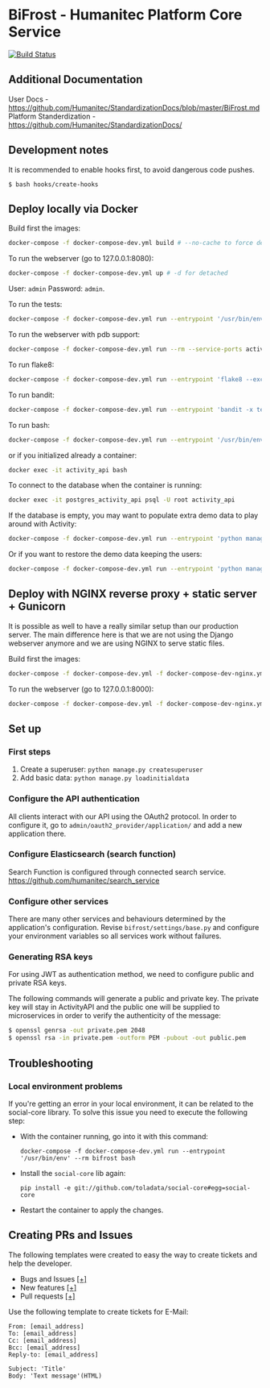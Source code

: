 # BiFrost - Humanitec Platform Core Service

[![Build Status](http://drone.humanitec.io/api/badges/Humanitec/bifrost/status.svg)](http://drone.humanitec.io/Humanitec/bifrost)

## Additional Documentation

User Docs - https://github.com/Humanitec/StandardizationDocs/blob/master/BiFrost.md
Platform Standerdization - https://github.com/Humanitec/StandardizationDocs/

## Development notes

It is recommended to enable hooks first, to avoid dangerous code pushes.

```
$ bash hooks/create-hooks
```

## Deploy locally via Docker

Build first the images:

```bash
docker-compose -f docker-compose-dev.yml build # --no-cache to force deps installation
```

To run the webserver (go to 127.0.0.1:8080):

```bash
docker-compose -f docker-compose-dev.yml up # -d for detached
```

User: `admin`
Password: `admin`.

To run the tests:

```bash
docker-compose -f docker-compose-dev.yml run --entrypoint '/usr/bin/env' --rm activity_api python manage.py test # --keepdb to run faster or --debug-mode to DEBUG=True
```

To run the webserver with pdb support:

```bash
docker-compose -f docker-compose-dev.yml run --rm --service-ports activity_api
```

To run flake8:

```bash
docker-compose -f docker-compose-dev.yml run --entrypoint 'flake8 --exclude=settings,migrations' activity_api
```

To run bandit:

```bash
docker-compose -f docker-compose-dev.yml run --entrypoint 'bandit -x tests/ -r .' activity_api
```
To run bash:

```bash
docker-compose -f docker-compose-dev.yml run --entrypoint '/usr/bin/env' --rm activity_api bash
```

or if you initialized already a container:

```bash
docker exec -it activity_api bash
```

To connect to the database when the container is running:

```bash
docker exec -it postgres_activity_api psql -U root activity_api
```

If the database is empty, you may want to populate extra demo data to play
around with Activity:

```bash
docker-compose -f docker-compose-dev.yml run --entrypoint 'python manage.py loadinitialdata --demo' activity_api
```

Or if you want to restore the demo data keeping the users:

```bash
docker-compose -f docker-compose-dev.yml run --entrypoint 'python manage.py loadinitialdata --restore' activity_api
```


## Deploy with NGINX reverse proxy + static server + Gunicorn

It is possible as well to have a really similar setup than our production
server. The main difference here is that we are not using the Django webserver
anymore and we are using NGINX to serve static files.

Build first the images:

```bash
docker-compose -f docker-compose-dev.yml -f docker-compose-dev-nginx.yml build # --no-cache to force deps installation
```

To run the webserver (go to 127.0.0.1:8000):

```bash
docker-compose -f docker-compose-dev.yml -f docker-compose-dev-nginx.yml up # -d for detached
```


## Set up

### First steps

1. Create a superuser: `python manage.py createsuperuser`
2. Add basic data: `python manage.py loadinitialdata`


### Configure the API authentication

All clients interact with our API using the OAuth2 protocol. In order to
configure it, go to `admin/oauth2_provider/application/` and add a new
application there.


### Configure Elasticsearch (search function)

Search Function is configured through connected search service.
https://github.com/humanitec/search_service


### Configure other services

There are many other services and behaviours determined by the
application's configuration. Revise `bifrost/settings/base.py` and
configure your environment variables so all services work without failures.

### Generating RSA keys

For using JWT as authentication method, we need to configure public and
private RSA keys.

The following commands will generate a public and private key. The private
key will stay in ActivityAPI and the public one will be supplied to
microservices in order to verify the authenticity of the message:

```bash
$ openssl genrsa -out private.pem 2048
$ openssl rsa -in private.pem -outform PEM -pubout -out public.pem
```


## Troubleshooting

### Local environment problems

If you're getting an error in your local environment, it can be related to the
social-core library. To solve this issue you need to execute the following
step:

- With the container running, go into it with this command:

  `docker-compose -f docker-compose-dev.yml run --entrypoint '/usr/bin/env' --rm bifrost bash`

- Install the `social-core` lib again:

  `pip install -e git://github.com/toladata/social-core#egg=social-core`

- Restart the container to apply the changes.

## Creating PRs and Issues
The following templates were created to easy the way to create tickets and help the developer.

- Bugs and Issues [[+]](https://github.com/Humanitec/bifrost/issues/new)
- New features [[+]](https://github.com/Humanitec/bifrost/issues/new?template=new_features.md)
- Pull requests [[+]](https://github.com/Humanitec/bifrost/compare/master?expand=1)

Use the following template to create tickets for E-Mail:
```
From: [email_address]
To: [email_address]
Cc: [email_address]
Bcc: [email_address]
Reply-to: [email_address]

Subject: 'Title'
Body: 'Text message'(HTML)
```
